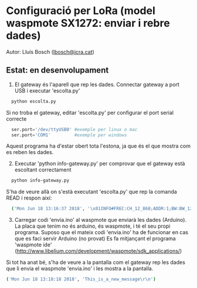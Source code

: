 # Configuració per LoRa (model waspmote SX1272: enviar i rebre dades)
Autor: Lluís Bosch (lbosch@icra.cat)

## Estat: en desenvolupament

1. El gateway és l'aparell que rep les dades. Connectar gateway a port USB i executar 'escolta.py'
  ```bash
    python escolta.py
  ```
  Si no troba el gateway, editar 'escolta.py' per configurar el port serial correcte
  ```python
    ser.port='/dev/ttyUSB0' #exemple per linux o mac
    ser.port='COM1'         #exemple per windows
  ```
  
  Aquest programa ha d'estar obert tota l'estona, ja que és el que mostra com es reben les dades.

2. Executar 'python info-gateway.py' per comprovar que el gateway està escoltant correctament
  ```bash
    python info-gateway.py
  ```
S'ha de veure allà on s'està executant 'escolta.py' que rep la comanda READ i respon així:
```bash
  ('Mon Jun 18 13:16:37 2018', '\x01INFO#FREC:CH_12_868;ADDR:1;BW:BW_125;CR:CR_5;SF:SF_12;SNR:0;RSSI:-110;RSSI_PACKET:119;VER:0.13\r\n27C0\x04')
```

3. Carregar codi 'envia.ino' al waspmote que enviarà les dades (Arduino).
La placa que tenim no és arduino, és waspmote, i té el seu propi programa.
Suposo que el mateix codi 'envia.ino' ha de funcionar en cas que es faci servir Arduino (no provat)
Es fa mitjançant el programa 'waspmote ide' (http://www.libelium.com/development/waspmote/sdk_applications/)

Si tot ha anat bé, s'ha de veure a la pantalla com el gateway rep les dades que li envia el waspmote 'envia.ino' i les mostra a la pantalla.

```bash
('Mon Jun 18 13:18:18 2018', 'This_is_a_new_message\r\n')
```
